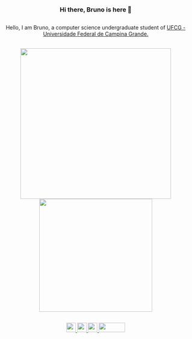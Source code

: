 <h3 align="center"> Hi there, Bruno is here 👋</h3>

##

<div align="center"> 
  <span>Hello, I am Bruno, a computer science undergraduate student of <span>
  <a href="https://portal.ufcg.edu.br">UFCG - Universidade Federal de Campina Grande.</a>
</div>

##

<div align="center">
  <a>
    <img align="center" src="https://github-readme-stats.vercel.app/api?username=BrunoAndradeF&hide=issues&count_private=true&show_icons=true&theme=radical&hide_border=true&include_all_commits=true" width="400px"/>
  </a>
  <a>
    <img align="center" src="https://github-readme-stats.vercel.app/api/top-langs/?username=BrunoAndradeF&layout=compact&theme=radical&hide_border=true" width="300px" />
  </a>
</div>

##

<div align="center">
  <a href="https://github.com/BrunoAndradeF/avaliador-disciplinas">
    <img src="https://img.shields.io/badge/-ReactJs-61DAFB?logo=react&logoColor=white&style=flat" height="25px">
  </a>
  <a href="https://github.com/BrunoAndradeF?tab=repositories&q=&type=&language=java&sort=">
   <img src="https://img.shields.io/badge/-Java-1B5583?logo=java&logoColor=white&style=flat" height="25px">
  </a>
  <a href="https://github.com/BrunoAndradeF?tab=repositories&q=&type=&language=python&sort=">
    <img src="https://img.shields.io/badge/-Python-267cc6?logo=Python&logoColor=white&style=flat" height="25px">
  </a>
    <a href="https://github.com/BrunoAndradeF?tab=repositories&q=&type=&language=&sort=">
    <img src="https://img.shields.io/badge/-Others-ffdf44?logo=&logoColor=white&style=flat" height="25px" width="70px">
  </a>
</div>
